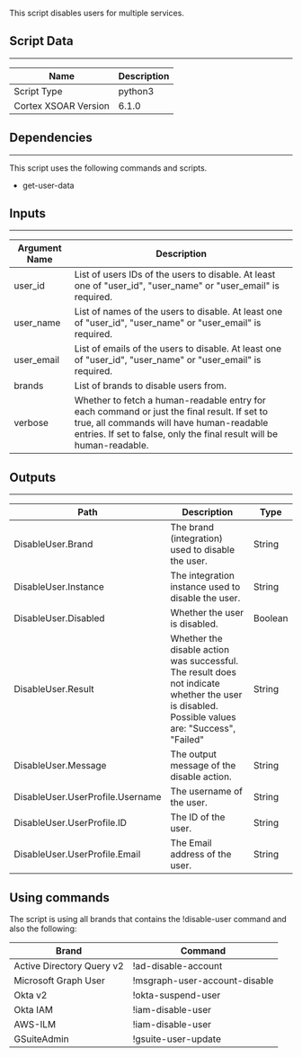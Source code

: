 This script disables users for multiple services.

## Script Data

---

| **Name** | **Description** |
| --- | --- |
| Script Type | python3 |
| Cortex XSOAR Version | 6.1.0 |

## Dependencies

---
This script uses the following commands and scripts.

* get-user-data

## Inputs

---

| **Argument Name** | **Description** |
| --- | --- |
| user_id | List of users IDs of the users to disable. At least one of "user_id", "user_name" or "user_email" is required. |
| user_name | List of names of the users to disable. At least one of "user_id", "user_name" or "user_email" is required. |
| user_email | List of emails of the users to disable. At least one of "user_id", "user_name" or "user_email" is required. |
| brands | List of brands to disable users from. |
| verbose | Whether to fetch a human-readable entry for each command or just the final result. If set to true, all commands will have human-readable entries. If set to false, only the final result will be human-readable. |

## Outputs

---

| **Path** | **Description** | **Type** |
| --- | --- | --- |
| DisableUser.Brand | The brand \(integration\) used to disable the user. | String |
| DisableUser.Instance | The integration instance used to disable the user. | String |
| DisableUser.Disabled | Whether the user is disabled. | Boolean |
| DisableUser.Result | Whether the disable action was successful. The result does not indicate whether the user is disabled. Possible values are: "Success", "Failed" | String |
| DisableUser.Message | The output message of the disable action. | String |
| DisableUser.UserProfile.Username | The username of the user. | String |
| DisableUser.UserProfile.ID | The ID of the user. | String |
| DisableUser.UserProfile.Email | The Email address of the user. | String |

## Using commands

The script is using all brands that contains the !disable-user command and also the following:

| **Brand** | **Command** |
| --- | --- |
| Active Directory Query v2 | !ad-disable-account |
| Microsoft Graph User | !msgraph-user-account-disable |
| Okta v2 | !okta-suspend-user |
| Okta IAM | !iam-disable-user |
| AWS-ILM | !iam-disable-user |
| GSuiteAdmin | !gsuite-user-update |
